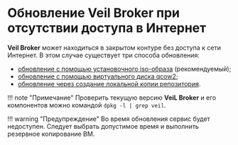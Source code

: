 # Обновление Veil Broker при отсутствии доступа в Интернет

**Veil Broker** может находиться в закрытом контуре без доступа к сети Интернет. 
В этом случае существует три способа обновления:

- [обновление с помощью установочного iso-образа](../update_iso.md) (рекомендуемый);
- [обновление с помощью виртуального диска qcow2](qcow2.md);
- [обновление через создание локальной копии репозитория](local_repo.md).

!!! note "Примечание"
    Проверить текущую версию **VeiL Broker** и его компонентов можно командой `dpkg -l | grep veil`.

!!! warning "Предупреждение"
    Во время обновления сервис будет недоступен. Следует выбрать допустимое время и выполнить резервное копирование ВМ.